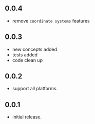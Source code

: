 ## 0.0.4
* remove `coordinate systems` features

## 0.0.3
* new concepts added
* tests added
* code clean up

## 0.0.2

* support all platforms.

## 0.0.1

* initial release.

